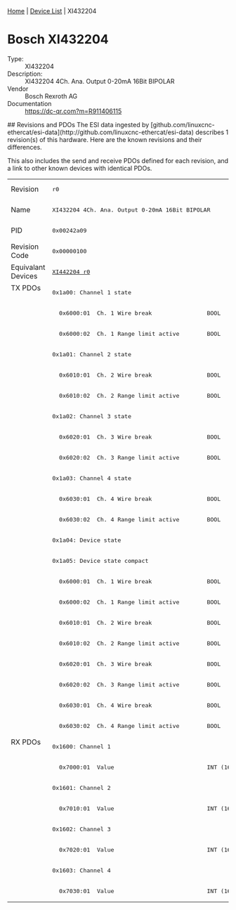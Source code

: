 <div class="nav"><a href="/esi-data">Home</a> | <a href="/esi-data/devices">Device List</a> | XI432204</div>

#  Bosch XI432204

<dl>
  <dt>Type:</dt><dd>XI432204</dd>
  <dt>Description:</dt><dd>XI432204 4Ch. Ana. Output 0-20mA 16Bit BIPOLAR</dd>
  <dt>Vendor</dt><dd>Bosch Rexroth AG</dd>
  <dt>Documentation</dt><dd><a href="https://dc-qr.com?m=R911406115">https://dc-qr.com?m=R911406115</a></dd>
</dl>
## Revisions and PDOs
The ESI data ingested by [github.com/linuxcnc-ethercat/esi-data](http://github.com/linuxcnc-ethercat/esi-data) describes 1 revision(s) of this hardware.  Here are the known revisions and their differences.

This also includes the send and receive PDOs defined for each revision, and a link to other known devices with identical PDOs.

<table>
<tr >
<td class="first">Revision</td>
<td ><pre>r0</pre></td>
</tr>
<tr >
<td class="first">Name</td>
<td ><pre>XI432204 4Ch. Ana. Output 0-20mA 16Bit BIPOLAR</pre></td>
</tr>
<tr >
<td class="first">PID</td>
<td ><pre>0x00242a09</pre></td>
</tr>
<tr >
<td class="first">Revision Code</td>
<td ><pre>0x00000100</pre></td>
</tr>
<tr >
<td class="first">Equivalant Devices</td>
<td ><pre><a href="XI442204">XI442204 r0</a></pre></td>
</tr>
<tr class="txpdo pdosection">
<td class="first" rowspan=22 valign=top>TX PDOs</td>
<td><pre>0x1a00: Channel 1 state</pre></td>
<td></td>
</tr>
<tr class="txpdo">
<td ><pre>  0x6000:01  Ch. 1 Wire break                BOOL</pre></td>
</tr>
<tr class="txpdo">
<td ><pre>  0x6000:02  Ch. 1 Range limit active        BOOL</pre></td>
</tr>
<tr class="txpdo pdosection">
<td ><pre>0x1a01: Channel 2 state</pre></td>
</tr>
<tr class="txpdo">
<td ><pre>  0x6010:01  Ch. 2 Wire break                BOOL</pre></td>
</tr>
<tr class="txpdo">
<td ><pre>  0x6010:02  Ch. 2 Range limit active        BOOL</pre></td>
</tr>
<tr class="txpdo pdosection">
<td ><pre>0x1a02: Channel 3 state</pre></td>
</tr>
<tr class="txpdo">
<td ><pre>  0x6020:01  Ch. 3 Wire break                BOOL</pre></td>
</tr>
<tr class="txpdo">
<td ><pre>  0x6020:02  Ch. 3 Range limit active        BOOL</pre></td>
</tr>
<tr class="txpdo pdosection">
<td ><pre>0x1a03: Channel 4 state</pre></td>
</tr>
<tr class="txpdo">
<td ><pre>  0x6030:01  Ch. 4 Wire break                BOOL</pre></td>
</tr>
<tr class="txpdo">
<td ><pre>  0x6030:02  Ch. 4 Range limit active        BOOL</pre></td>
</tr>
<tr class="txpdo pdosection">
<td ><pre>0x1a04: Device state</pre></td>
</tr>
<tr class="txpdo pdosection">
<td ><pre>0x1a05: Device state compact</pre></td>
</tr>
<tr class="txpdo">
<td ><pre>  0x6000:01  Ch. 1 Wire break                BOOL</pre></td>
</tr>
<tr class="txpdo">
<td ><pre>  0x6000:02  Ch. 1 Range limit active        BOOL</pre></td>
</tr>
<tr class="txpdo">
<td ><pre>  0x6010:01  Ch. 2 Wire break                BOOL</pre></td>
</tr>
<tr class="txpdo">
<td ><pre>  0x6010:02  Ch. 2 Range limit active        BOOL</pre></td>
</tr>
<tr class="txpdo">
<td ><pre>  0x6020:01  Ch. 3 Wire break                BOOL</pre></td>
</tr>
<tr class="txpdo">
<td ><pre>  0x6020:02  Ch. 3 Range limit active        BOOL</pre></td>
</tr>
<tr class="txpdo">
<td ><pre>  0x6030:01  Ch. 4 Wire break                BOOL</pre></td>
</tr>
<tr class="txpdo">
<td ><pre>  0x6030:02  Ch. 4 Range limit active        BOOL</pre></td>
</tr>
<tr class="rxpdo pdosection">
<td class="first" rowspan=8 valign=top>RX PDOs</td>
<td><pre>0x1600: Channel 1</pre></td>
<td></td>
</tr>
<tr class="rxpdo">
<td ><pre>  0x7000:01  Value                           INT (16 bits)</pre></td>
</tr>
<tr class="rxpdo pdosection">
<td ><pre>0x1601: Channel 2</pre></td>
</tr>
<tr class="rxpdo">
<td ><pre>  0x7010:01  Value                           INT (16 bits)</pre></td>
</tr>
<tr class="rxpdo pdosection">
<td ><pre>0x1602: Channel 3</pre></td>
</tr>
<tr class="rxpdo">
<td ><pre>  0x7020:01  Value                           INT (16 bits)</pre></td>
</tr>
<tr class="rxpdo pdosection">
<td ><pre>0x1603: Channel 4</pre></td>
</tr>
<tr class="rxpdo">
<td ><pre>  0x7030:01  Value                           INT (16 bits)</pre></td>
</tr>
</table>
